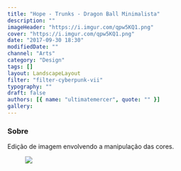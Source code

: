 ```yaml
---
title: "Hope - Trunks - Dragon Ball Minimalista"
description: ""
imageHeader: "https://i.imgur.com/qpw5KQ1.png"
cover: "https://i.imgur.com/qpw5KQ1.png"
date: "2017-09-30 18:30"
modifiedDate: ""
channel: "Arts"
category: "Design"
tags: []
layout: LandscapeLayout
filter: "filter-cyberpunk-vii"
typography: ""
draft: false
authors: [{ name: "ultimatemercer", quote: "" }]
gallery:
---
```


### Sobre

Edição de imagem envolvendo a manipulação das cores.

<figure>
<img src="https://i.imgur.com/qpw5KQ1.png" className="max-w-none mx-auto block"/>
</figure>
